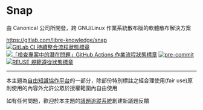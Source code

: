 # Snap

由 Canonical 公司所開發，跨 GNU/Linux 作業系統散布版的軟體散布解決方案

<https://gitlab.com/libre-knowledge/snap>  
[![GitLab CI 持續整合流程狀態標章](https://gitlab.com/libre-knowledge/snap/badges/main/pipeline.svg?ignore_skipped=true "點擊查看 GitLab CI 持續整合流程的運行狀態")](https://gitlab.com/libre-knowledge/snap/-/commits/main) [![「檢查專案中的潛在問題」GitHub Actions 作業流程狀態標章](https://github.com/libre-knowledge/snap/actions/workflows/check-potential-problems.yml/badge.svg "本專案使用 GitHub Actions 自動化檢查專案中的潛在問題")](https://github.com/libre-knowledge/snap/actions/workflows/check-potential-problems.yml) [![pre-commit](https://img.shields.io/badge/pre--commit-enabled-brightgreen?logo=pre-commit&logoColor=white "本專案使用 pre-commit 檢查專案中的潛在問題")](https://github.com/pre-commit/pre-commit) [![REUSE 規範遵從狀態標章](https://api.reuse.software/badge/gitlab.com/libre-knowledge/snap "本專案遵從 REUSE 規範降低軟體授權合規成本")](https://api.reuse.software/info/gitlab.com/libre-knowledge/snap)

---

本主題為[自由知識協作平台](https://gitlab.com/libre-knowledge/libre-knowledge)的一部分，除部份特別標註之經合理使用(fair use)原則使用的內容外允許公眾於授權範圍內自由使用

如有任何問題，歡迎於本主題的[議題追蹤系統](https://gitlab.com/libre-knowledge/snap/-/issues)創建新議題反饋
